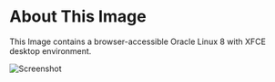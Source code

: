 # About This Image

This Image contains a browser-accessible Oracle Linux 8 with XFCE desktop environment.

![Screenshot][Image_Screenshot]

[Image_Screenshot]: https://5856039.fs1.hubspotusercontent-na1.net/hubfs/5856039/dockerhub/image-screenshots/core-oracle-8.png "Image Screenshot"
